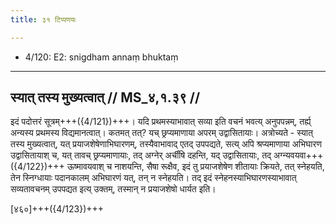 ```yaml
---
title: ३१ टिप्पणयः

---
```

- 4/120: E2: snigdham annaṃ bhuktaṃ

____________________________________________


## स्यात् तस्य मुख्यत्वात् // MS_४,१.३९ //

इदं पदोत्तरं सूत्रम्+++({4/121})+++। यदि प्रथमस्याभावात् सव्या इति वचनं भवत्य् अनुपपन्नम्, तर्ह्य् अन्यस्य प्रथमस्य विद्यमानत्वात्। कतमत् तत्? यच् छ्रप्यमाणाया अपरम् उद्वासितायाः। अत्रोच्यते - स्यात् तस्य मुख्यत्वात्, यत् प्रयाजशेषेणाभिघारणम्, तस्यैवाभावाद् एतद् उपपद्यते, सत्य् अपि श्रप्यमाणाया अभिघारण उद्वासितायाश् च, यत् तावच् छ्रप्यमाणायाः, तद् अग्नेर् अर्चींषि दहन्ति, यद् उद्वासितायाः, तद् अग्न्यवयवा+++({4/122})+++ ऊष्मावयवाश् च नाशयन्ति, सैषा रूक्षैव, इदं तु प्रयाजशेषेण शीतायाः क्रियते, तत् स्नेहयति, तेन स्निग्धायाः पदानकालम् अभिघारणं यत्, तन् न स्नेहयति। तद् इदं स्नेहनस्याभिघारणस्याभावात् सव्यतावचनम् उपपद्यत इत्य् उक्तम्, तस्मान् न प्रयाजशेषो धार्यत इति।

[४६०]+++({4/123})+++

